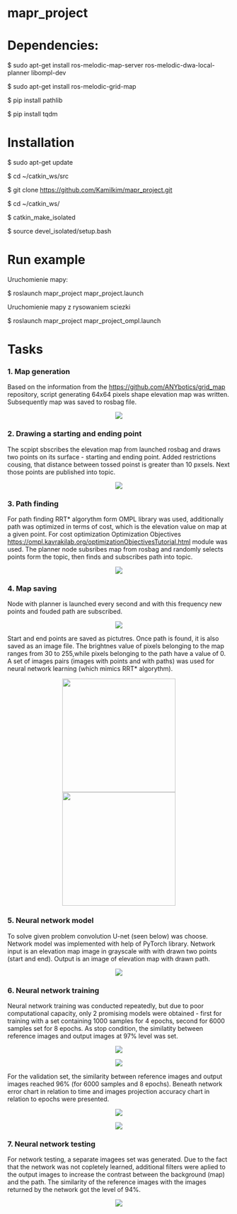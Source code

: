 # mapr_project

# Dependencies:

$ sudo apt-get install ros-melodic-map-server ros-melodic-dwa-local-planner libompl-dev

$ sudo apt-get install ros-melodic-grid-map

$ pip install pathlib

$ pip install tqdm

# Installation

$ sudo apt-get update

$ cd ~/catkin_ws/src

$ git clone https://github.com/Kamilkim/mapr_project.git

$ cd ~/catkin_ws/

$ catkin_make_isolated

$ source devel_isolated/setup.bash

# Run example

Uruchomienie mapy:

$ roslaunch mapr_project mapr_project.launch

Uruchomienie mapy z rysowaniem sciezki

$ roslaunch mapr_project mapr_project_ompl.launch


# Tasks

### 1. Map generation
Based on the information from the https://github.com/ANYbotics/grid_map repository, script generating 64x64 pixels shape elevation map was written. Subsequently map was saved to rosbag file.

<p align="center"> 
<img src="doc/elevation_map.JPG">
</p>

### 2. Drawing a starting and ending point
The scpipt sbscribes the elevation map from launched rosbag and draws two points on its surface - starting and ending point. Added restrictions cousing, that distance between tossed poinst is greater than 10 pxsels. Next those points are published into topic.

<p align="center"> 
<img src="doc/elevation_map_points.JPG">
</p>

### 3. Path finding
For path finding RRT* algorythm form OMPL library was used, additionally path was optimized in terms of cost, which is the elevation value on map at a given point. For cost optimization Optimization Objectives https://ompl.kavrakilab.org/optimizationObjectivesTutorial.html module was used. The planner node subsribes map from rosbag and randomly selects points form the topic, then finds and subscribes path into topic.

<p align="center"> 
<img src="doc/elevation_map_path.JPG">
</p>

### 4. Map saving
Node with planner is launched every second and with this frequency new points and fouded path are subscribed.

<p align="center"> 
<img src="doc/planning.gif">
</p>

Start and end points are saved as pictutres. Once path is found, it is also saved as an image file.  The brightnes value of pixels belonging to the map ranges from 30 to 255,while pixels belonging to the path have a value of 0. A set of images pairs (images with points and with paths) was used for neural network learning (which mimics RRT* algorythm).

<p align="center"> 
<img src="doc/data_point.png" width="256px" height="256px">
<img src="doc/data_path.png" width="256px" height="256px">
</p>

### 5. Neural network model
To solve given problem convolution U-net (seen below) was choose. Network model was implemented with help of PyTorch library. Network input is an elevation map image in grayscale with with drawn two points (start and end). Output is an  image of elevation map with drawn path.

<p align="center"> 
<img src="doc/Model_sieci.PNG">
</p>

### 6. Neural network training 
Neural network training was conducted repeatedly, but due to poor computational capacity, only 2 promising models were obtained - first for training with a set containing 1000 samples for 4 epochs, second for 6000 samples set for 8 epochs. As stop condition, the similatity between reference images and output images at 97% level was set.

<p align="center"> 
<img src="doc/1000probek_4epoki.png">
</p>

<p align="center"> 
<img src="doc/6000probek_8epok.png">
</p>

For the validation set, the similarity between reference images and output images reached 96% (for 6000 samples and 8 epochs). 
Beneath network error chart in relation to time and images projection accuracy chart in relation to epochs were presented.

<p align="center"> 
<img src="doc/Loss_figure.png">
</p>

<p align="center"> 
<img src="doc/Accuracy_figure.png">
</p>

### 7. Neural network testing
For network testing, a separate imagees set was generated. Due to the fact that the network was not copletely learned, additional filters were aplied to the output images to increase the contrast between the background (map) and the path. The similarity of the reference images with the images returned by the network got the level of 94%.

<p align="center"> 
<img src="doc/Tesing.png">
</p>



